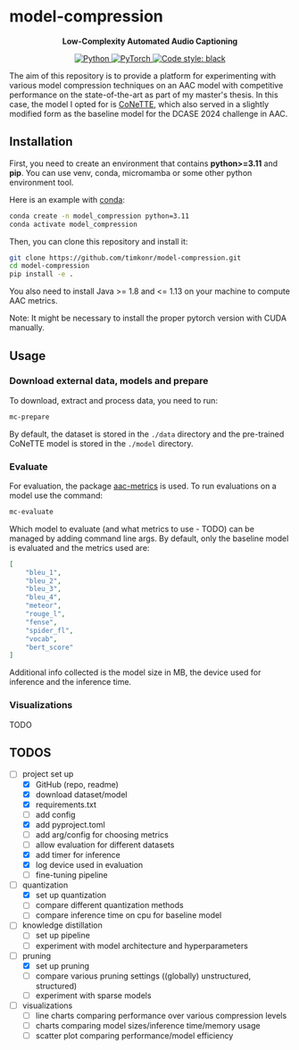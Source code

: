 # model-compression

<div align="center">

**Low-Complexity Automated Audio Captioning**

<a href="https://www.python.org/">
    <img alt="Python" src="https://img.shields.io/badge/-Python 3.11-blue?style=for-the-badge&logo=python&logoColor=white">
</a>
<a href="https://pytorch.org/get-started/locally/">
    <img alt="PyTorch" src="https://img.shields.io/badge/-PyTorch 2.2-ee4c2c?style=for-the-badge&logo=pytorch&logoColor=white">
</a>
<a href="https://black.readthedocs.io/en/stable/">
    <img alt="Code style: black" src="https://img.shields.io/badge/code%20style-black-black.svg?style=for-the-badge&labelColor=gray">
</a>

</div>

The aim of this repository is to provide a platform for experimenting with various model compression techniques on an AAC model with competitive performance on the state-of-the-art as part of my master's thesis. In this case, the model I opted for is [CoNeTTE](https://github.com/Labbeti/conette-audio-captioning), which also served in a slightly modified form as the baseline model for the DCASE 2024 challenge in AAC.

## Installation
First, you need to create an environment that contains **python>=3.11** and **pip**. You can use venv, conda, micromamba or some other python environment tool.

Here is an example with [conda](https://docs.conda.io/projects/conda/en/latest/user-guide/install/index.html):
```bash
conda create -n model_compression python=3.11
conda activate model_compression
```

Then, you can clone this repository and install it:
```bash
git clone https://github.com/timkonr/model-compression.git
cd model-compression
pip install -e .
```

You also need to install Java >= 1.8 and <= 1.13 on your machine to compute AAC metrics.

Note: It might be necessary to install the proper pytorch version with CUDA manually.

## Usage

### Download external data, models and prepare

To download, extract and process data, you need to run:
```bash
mc-prepare
```
By default, the dataset is stored in the `./data` directory and the pre-trained CoNeTTE model is stored in the `./model` directory.

### Evaluate

For evaluation, the package [aac-metrics](https://aac-metrics.readthedocs.io) is used.
To run evaluations on a model use the command:
```bash
mc-evaluate
```

Which model to evaluate (and what metrics to use - TODO) can be managed by adding command line args.
By default, only the baseline model is evaluated and the metrics used are:
```json
[
    "bleu_1",
    "bleu_2",
    "bleu_3",
    "bleu_4",
    "meteor",
    "rouge_l",
    "fense",
    "spider_fl",
    "vocab",
    "bert_score"
]
```

Additional info collected is the model size in MB, the device used for inference and the inference time.

### Visualizations

TODO

## TODOS
- [ ] project set up
    - [x] GitHub (repo, readme)
    - [x] download dataset/model
    - [x] requirements.txt
    - [ ] add config
    - [x] add pyproject.toml
    - [ ] add arg/config for choosing metrics
    - [ ] allow evaluation for different datasets
    - [x] add timer for inference
    - [x] log device used in evaluation
    - [ ] fine-tuning pipeline
- [ ] quantization
    - [x] set up quantization
    - [ ] compare different quantization methods
    - [ ] compare inference time on cpu for baseline model
- [ ] knowledge distillation
    - [ ] set up pipeline
    - [ ] experiment with model architecture and hyperparameters
- [ ] pruning
    - [x] set up pruning
    - [ ] compare various pruning settings ((globally) unstructured, structured)
    - [ ] experiment with sparse models
- [ ] visualizations
    - [ ] line charts comparing performance over various compression levels
    - [ ] charts comparing model sizes/inference time/memory usage
    - [ ] scatter plot comparing performance/model efficiency